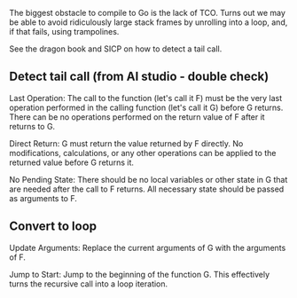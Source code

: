 The biggest obstacle to compile to Go is the lack of TCO. Turns out we may be able to avoid ridiculously large stack frames by unrolling into a loop, and, if that fails, using trampolines. 

See the dragon book and SICP on how to detect a tail call.

## Detect tail call (from AI studio - double check)

Last Operation: The call to the function (let's call it F) must be the very last operation performed in the calling function (let's call it G) before G returns. There can be no operations performed on the return value of F after it returns to G.

Direct Return: G must return the value returned by F directly. No modifications, calculations, or any other operations can be applied to the returned value before G returns it.

No Pending State: There should be no local variables or other state in G that are needed after the call to F returns. All necessary state should be passed as arguments to F.

## Convert to loop

Update Arguments: Replace the current arguments of G with the arguments of F.

Jump to Start: Jump to the beginning of the function G. This effectively turns the recursive call into a loop iteration.
